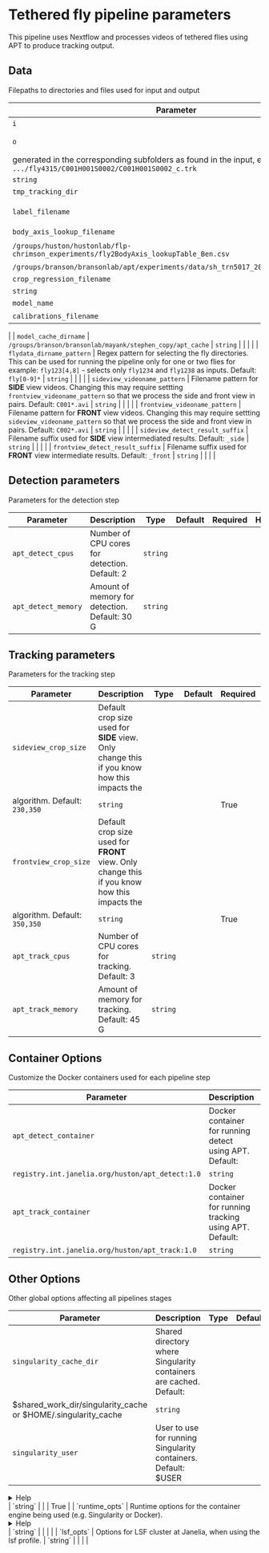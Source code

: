 # Tethered fly pipeline parameters

This pipeline uses Nextflow and processes videos of tethered flies using APT to produce tracking output.

## Data

Filepaths to directories and files used for input and output

| Parameter | Description | Type | Default | Required | Hidden |
|-----------|-----------|-----------|-----------|-----------|-----------|
| `i` | Top level directory for experiment containing all individual fly subdirectories | `string` |  |  |  |
| `o` | Directory where final results `.trk`, `_3dres.mat` will be generated. The per fly and per video results will be 
generated in the corresponding subfolders as found in the input, e.g., `.../fly4315/C001H001S0002/C001H001S0002_c.trk` |
`string` |  |  |  |
| `tmp_tracking_dir` | Directory containing the intermediate results generated during the `detect` step | `string` |  | 
|  |
| `label_filename` | e.g. `/groups/branson/bransonlab/apt/experiments/data/sh_trn5017_20200121_stripped.lbl` | `string` 
|  |  |  |
| `body_axis_lookup_filename` | .csv file containting fly numbers with the corresponding body axis .lbl files e.g. 
`/groups/huston/hustonlab/flp-chrimson_experiments/fly2BodyAxis_lookupTable_Ben.csv` | | --label_filename | 
`/groups/branson/bransonlab/apt/experiments/data/sh_trn5017_20200121_stripped.lbl` | `string` |  |  |  |
| `crop_regression_filename` | e.g. `/groups/branson/bransonlab/mayank/stephen_copy/crop_regression_params.mat` | 
`string` |  |  |  |
| `model_name` | e.g. `stephen_20200124` | `string` |  |  |  |
| `calibrations_filename` | .csv file containing fly numbers with the corresponding calibration files | `string` |  |  |
|
| `model_cache_dirname` | `/groups/branson/bransonlab/mayank/stephen_copy/apt_cache` | `string` |  |  |  |
| `flydata_dirname_pattern` | Regex pattern for selecting the fly directories. This can be used for running the pipeline
only for one or two flies for example: `fly123[4,8]` - selects only `fly1234` and `fly1238` as inputs. Default: 
`fly[0-9]*` | `string` |  |  |  |
| `sideview_videoname_pattern` | Filename pattern for **SIDE** view videos. Changing this may require settting 
`frontview_videoname_pattern` so that we process the side and front view in pairs. Default: `C001*.avi` | `string` |  | 
|  |
| `frontview_videoname_pattern` | Filename pattern for **FRONT** view videos. Changing this may require settting 
`sideview_videoname_pattern` so that we process the side and front view in pairs.  Default: `C002*.avi` | `string` |  | 
|  |
| `sideview_detect_result_suffix` | Filename suffix used for **SIDE** view intermediated results. Default: `_side` | 
`string` |  |  |  |
| `frontview_detect_result_suffix` | Filename suffix used for **FRONT** view intermediate results. Default: `_front` | 
`string` |  |  |  |

## Detection parameters

Parameters for the detection step

| Parameter | Description | Type | Default | Required | Hidden |
|-----------|-----------|-----------|-----------|-----------|-----------|
| `apt_detect_cpus` | Number of CPU cores for detection. Default: 2 | `string` |  |  |  |
| `apt_detect_memory` | Amount of memory for detection. Default: 30 G | `string` |  |  |  |

## Tracking parameters

Parameters for the tracking step

| Parameter | Description | Type | Default | Required | Hidden |
|-----------|-----------|-----------|-----------|-----------|-----------|
| `sideview_crop_size` | Default crop size used for **SIDE** view. Only change this if you know how this impacts the 
algorithm. Default: `230,350` | `string` |  |  | True |
| `frontview_crop_size` | Default crop size used for **FRONT** view. Only change this if you know how this impacts the 
algorithm. Default: `350,350` | `string` |  |  | True |
| `apt_track_cpus` | Number of CPU cores for tracking. Default: 3 | `string` |  |  |  |
| `apt_track_memory` | Amount of memory for tracking. Default: 45 G | `string` |  |  |  |

## Container Options

Customize the Docker containers used for each pipeline step

| Parameter | Description | Type | Default | Required | Hidden |
|-----------|-----------|-----------|-----------|-----------|-----------|
| `apt_detect_container` | Docker container for running detect using APT. Default: 
`registry.int.janelia.org/huston/apt_detect:1.0` | `string` |  |  | True |
| `apt_track_container` | Docker container for running tracking using APT. Default: 
`registry.int.janelia.org/huston/apt_track:1.0` | `string` |  |  | True |

## Other Options

Other global options affecting all pipelines stages

| Parameter | Description | Type | Default | Required | Hidden |
|-----------|-----------|-----------|-----------|-----------|-----------|
| `singularity_cache_dir` | Shared directory where Singularity containers are cached. Default: 
$shared_work_dir/singularity_cache or $HOME/.singularity_cache | `string` |  |  | True |
| `singularity_user` | User to use for running Singularity containers. Default: $USER 
<details><summary>Help</summary><small>This is automatically set to `ec2-user` when using the 'tower' 
profile</small></details>| `string` |  |  | True |
| `runtime_opts` | Runtime options for the container engine being used (e.g. Singularity or Docker). 
<details><summary>Help</summary><small>Runtime options for Singularity must include mounts for any directory paths you 
are using. You can also pass the --nv flag here to make use of NVIDIA GPU resources. For example, `--nv -B 
/your/data/dir -B /your/output/dir`
</small></details>| `string` |  |  |  |
| `lsf_opts` | Options for LSF cluster at Janelia, when using the lsf profile. | `string` |  |  |  |

